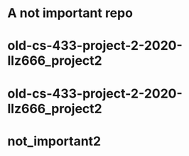 # A not important repo
# old-cs-433-project-2-2020-llz666_project2
# old-cs-433-project-2-2020-llz666_project2
# not_important2
